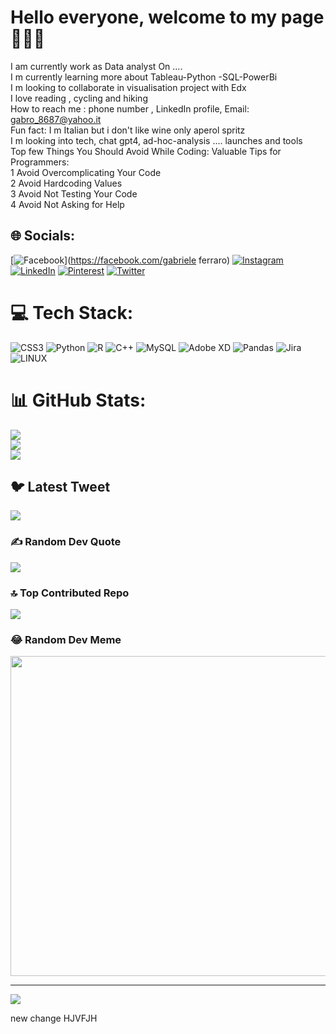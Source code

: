 # Hello everyone, welcome to my page 🖐🏼🤩
 I am currently work as Data analyst On ....<br>I m currently learning more about Tableau-Python -SQL-PowerBi <br>I m looking to collaborate in visualisation project with Edx<br>I love reading , cycling and hiking<br>How to reach me : phone number , LinkedIn profile, Email: gabro_8687@yahoo.it<br>Fun fact: I m Italian but i don't like wine only aperol spritz<br>I m looking into tech, chat gpt4, ad-hoc-analysis .... launches and tools<br>Top few Things You Should Avoid While Coding: Valuable Tips for Programmers:<br>1 Avoid Overcomplicating Your Code<br>2 Avoid Hardcoding Values<br>3 Avoid Not Testing Your Code<br>4 Avoid Not Asking for Help <br>


## 🌐 Socials:
[![Facebook](https://img.shields.io/badge/Facebook-%231877F2.svg?logo=Facebook&logoColor=white)](https://facebook.com/gabriele ferraro) [![Instagram](https://img.shields.io/badge/Instagram-%23E4405F.svg?logo=Instagram&logoColor=white)](https://instagram.com/gabriele_ferraro) [![LinkedIn](https://img.shields.io/badge/LinkedIn-%230077B5.svg?logo=linkedin&logoColor=white)](https://linkedin.com/in/https://www.linkedin.com/in/gabriele-ferraro-88848663/) [![Pinterest](https://img.shields.io/badge/Pinterest-%23E60023.svg?logo=Pinterest&logoColor=white)](https://pinterest.com/@gabro_8687) [![Twitter](https://img.shields.io/badge/Twitter-%231DA1F2.svg?logo=Twitter&logoColor=white)](https://twitter.com/gabriele.ferraro) 

# 💻 Tech Stack:
![CSS3](https://img.shields.io/badge/css3-%231572B6.svg?style=for-the-badge&logo=css3&logoColor=white) ![Python](https://img.shields.io/badge/python-3670A0?style=for-the-badge&logo=python&logoColor=ffdd54) ![R](https://img.shields.io/badge/r-%23276DC3.svg?style=for-the-badge&logo=r&logoColor=white) ![C++](https://img.shields.io/badge/c++-%2300599C.svg?style=for-the-badge&logo=c%2B%2B&logoColor=white) ![MySQL](https://img.shields.io/badge/mysql-%2300f.svg?style=for-the-badge&logo=mysql&logoColor=white) ![Adobe XD](https://img.shields.io/badge/Adobe%20XD-470137?style=for-the-badge&logo=Adobe%20XD&logoColor=#FF61F6) ![Pandas](https://img.shields.io/badge/pandas-%23150458.svg?style=for-the-badge&logo=pandas&logoColor=white) ![Jira](https://img.shields.io/badge/jira-%230A0FFF.svg?style=for-the-badge&logo=jira&logoColor=white) ![LINUX](https://img.shields.io/badge/Linux-FCC624?style=for-the-badge&logo=linux&logoColor=black)
# 📊 GitHub Stats:
![](https://github-readme-stats.vercel.app/api?username=gabriele8687&theme=bear&hide_border=false&include_all_commits=false&count_private=false)<br/>
![](https://github-readme-streak-stats.herokuapp.com/?user=gabriele8687&theme=bear&hide_border=false)<br/>
![](https://github-readme-stats.vercel.app/api/top-langs/?username=gabriele8687&theme=bear&hide_border=false&include_all_commits=false&count_private=false&layout=compact)

## 🐦 Latest Tweet
[![](https://gtce.itsvg.in/api?username=gabriele.ferraro)](https://github.com/VishwaGauravIn/github-twitter-card-embed)

### ✍️ Random Dev Quote
![](https://quotes-github-readme.vercel.app/api?type=horizontal&theme=light)

### 🔝 Top Contributed Repo
![](https://github-contributor-stats.vercel.app/api?username=gabriele8687&limit=5&theme=discord&combine_all_yearly_contributions=true)

### 😂 Random Dev Meme
<img src="https://rm.up.railway.app/" width="512px"/>

---
[![](https://visitcount.itsvg.in/api?id=gabriele8687&icon=0&color=1)](https://visitcount.itsvg.in)

<!-- Proudly created with GPRM ( https://gprm.itsvg.in ) -->

new change
HJVFJH

